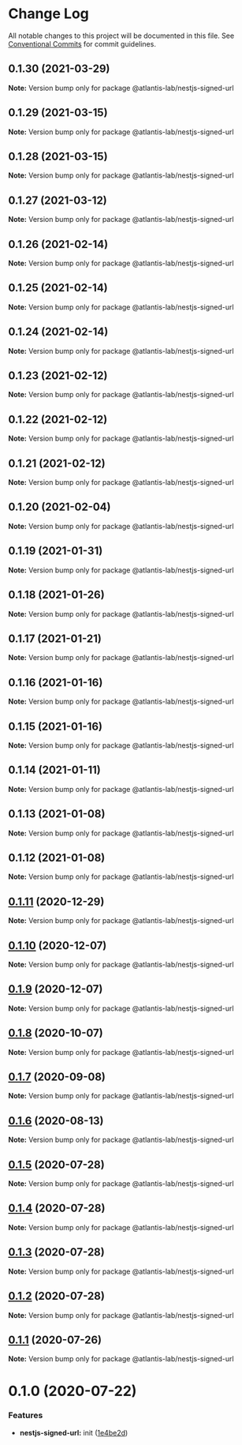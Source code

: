 # Change Log

All notable changes to this project will be documented in this file.
See [Conventional Commits](https://conventionalcommits.org) for commit guidelines.

## 0.1.30 (2021-03-29)

**Note:** Version bump only for package @atlantis-lab/nestjs-signed-url





## 0.1.29 (2021-03-15)

**Note:** Version bump only for package @atlantis-lab/nestjs-signed-url

## 0.1.28 (2021-03-15)

**Note:** Version bump only for package @atlantis-lab/nestjs-signed-url

## 0.1.27 (2021-03-12)

**Note:** Version bump only for package @atlantis-lab/nestjs-signed-url

## 0.1.26 (2021-02-14)

**Note:** Version bump only for package @atlantis-lab/nestjs-signed-url

## 0.1.25 (2021-02-14)

**Note:** Version bump only for package @atlantis-lab/nestjs-signed-url

## 0.1.24 (2021-02-14)

**Note:** Version bump only for package @atlantis-lab/nestjs-signed-url

## 0.1.23 (2021-02-12)

**Note:** Version bump only for package @atlantis-lab/nestjs-signed-url

## 0.1.22 (2021-02-12)

**Note:** Version bump only for package @atlantis-lab/nestjs-signed-url

## 0.1.21 (2021-02-12)

**Note:** Version bump only for package @atlantis-lab/nestjs-signed-url

## 0.1.20 (2021-02-04)

**Note:** Version bump only for package @atlantis-lab/nestjs-signed-url

## 0.1.19 (2021-01-31)

**Note:** Version bump only for package @atlantis-lab/nestjs-signed-url

## 0.1.18 (2021-01-26)

**Note:** Version bump only for package @atlantis-lab/nestjs-signed-url

## 0.1.17 (2021-01-21)

**Note:** Version bump only for package @atlantis-lab/nestjs-signed-url

## 0.1.16 (2021-01-16)

**Note:** Version bump only for package @atlantis-lab/nestjs-signed-url

## 0.1.15 (2021-01-16)

**Note:** Version bump only for package @atlantis-lab/nestjs-signed-url

## 0.1.14 (2021-01-11)

**Note:** Version bump only for package @atlantis-lab/nestjs-signed-url

## 0.1.13 (2021-01-08)

**Note:** Version bump only for package @atlantis-lab/nestjs-signed-url

## 0.1.12 (2021-01-08)

**Note:** Version bump only for package @atlantis-lab/nestjs-signed-url

## [0.1.11](https://github.com/Atlantis-Lab/nestjs/compare/@atlantis-lab/nestjs-signed-url@0.1.10...@atlantis-lab/nestjs-signed-url@0.1.11) (2020-12-29)

**Note:** Version bump only for package @atlantis-lab/nestjs-signed-url

## [0.1.10](https://github.com/Atlantis-Lab/nestjs/compare/@atlantis-lab/nestjs-signed-url@0.1.9...@atlantis-lab/nestjs-signed-url@0.1.10) (2020-12-07)

**Note:** Version bump only for package @atlantis-lab/nestjs-signed-url

## [0.1.9](https://github.com/Atlantis-Lab/nestjs/compare/@atlantis-lab/nestjs-signed-url@0.1.8...@atlantis-lab/nestjs-signed-url@0.1.9) (2020-12-07)

**Note:** Version bump only for package @atlantis-lab/nestjs-signed-url

## [0.1.8](https://github.com/Atlantis-Lab/nestjs/compare/@atlantis-lab/nestjs-signed-url@0.1.7...@atlantis-lab/nestjs-signed-url@0.1.8) (2020-10-07)

**Note:** Version bump only for package @atlantis-lab/nestjs-signed-url

## [0.1.7](https://github.com/Atlantis-Lab/nestjs/compare/@atlantis-lab/nestjs-signed-url@0.1.6...@atlantis-lab/nestjs-signed-url@0.1.7) (2020-09-08)

**Note:** Version bump only for package @atlantis-lab/nestjs-signed-url

## [0.1.6](https://github.com/Atlantis-Lab/nestjs/compare/@atlantis-lab/nestjs-signed-url@0.1.5...@atlantis-lab/nestjs-signed-url@0.1.6) (2020-08-13)

**Note:** Version bump only for package @atlantis-lab/nestjs-signed-url

## [0.1.5](https://github.com/Atlantis-Lab/nestjs/compare/@atlantis-lab/nestjs-signed-url@0.1.4...@atlantis-lab/nestjs-signed-url@0.1.5) (2020-07-28)

**Note:** Version bump only for package @atlantis-lab/nestjs-signed-url

## [0.1.4](https://github.com/Atlantis-Lab/nestjs/compare/@atlantis-lab/nestjs-signed-url@0.1.3...@atlantis-lab/nestjs-signed-url@0.1.4) (2020-07-28)

**Note:** Version bump only for package @atlantis-lab/nestjs-signed-url

## [0.1.3](https://github.com/Atlantis-Lab/nestjs/compare/@atlantis-lab/nestjs-signed-url@0.1.2...@atlantis-lab/nestjs-signed-url@0.1.3) (2020-07-28)

**Note:** Version bump only for package @atlantis-lab/nestjs-signed-url

## [0.1.2](https://github.com/Atlantis-Lab/nestjs/compare/@atlantis-lab/nestjs-signed-url@0.1.1...@atlantis-lab/nestjs-signed-url@0.1.2) (2020-07-28)

**Note:** Version bump only for package @atlantis-lab/nestjs-signed-url

## [0.1.1](https://github.com/Atlantis-Lab/nestjs/compare/@atlantis-lab/nestjs-signed-url@0.1.0...@atlantis-lab/nestjs-signed-url@0.1.1) (2020-07-26)

**Note:** Version bump only for package @atlantis-lab/nestjs-signed-url

# 0.1.0 (2020-07-22)

### Features

- **nestjs-signed-url:** init ([1e4be2d](https://github.com/Atlantis-Lab/nestjs/commit/1e4be2dd5ea6e5264d580e975d9256e57fecffc4))
